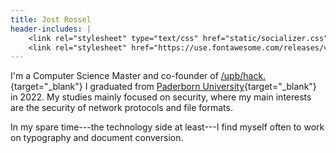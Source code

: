 ```yaml
---
title: Jost Rossel
header-includes: |
    <link rel="stylesheet" type="text/css" href="static/socializer.css">
    <link rel="stylesheet" href="https://use.fontawesome.com/releases/v5.15.3/css/all.css">
---
```


<section>

I'm a Computer Science Master and co-founder of [/upb/hack.](https://upbhack.de/){target="_blank"}
I graduated from [Paderborn University](https://upb.de){target="_blank"} in 2022.
My studies mainly focused on security, where my main interests are the security of network protocols and file formats.

In my spare time---the technology side at least---I find myself often to work on typography and document conversion.

<div class="socializer a sr-64px sr-opacity sr-icon-dark sr-bg-none sr-pad">
<span class="sr-email"><a href="mailto:mail@jost-rossel.de" target="_blank" title="Email"><i class="fa fa-envelope"></i></a></span>
<span class="sr-twitter"><a href="https://twitter.com/JostRossel" target="_blank" title="Twitter"><i class="fab fa-twitter"></i></a></span>
<span class="sr-github"><a href="https://github.com/rosseljost" target="_blank" title="Github"><i class="fab fa-github"></i></a></span>
<span class="sr-github"><a href="https://gitlab.com/rossel.jost" target="_blank" title="Gitlab"><i class="fab fa-gitlab"></i></a></span>
<span class="sr-linkedin"><a href="https://www.linkedin.com/in/jost-rossel-4264b7186/" target="_blank" title="LinkedIn"><i class="fab fa-linkedin"></i></a></span>
</div>

</section>
